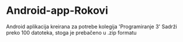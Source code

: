 # Android-app-Rokovi
Android aplikacija kreirana za potrebe kolegija 'Programiranje 3'
Sadrži preko 100 datoteka, stoga je prebačeno u .zip formatu
